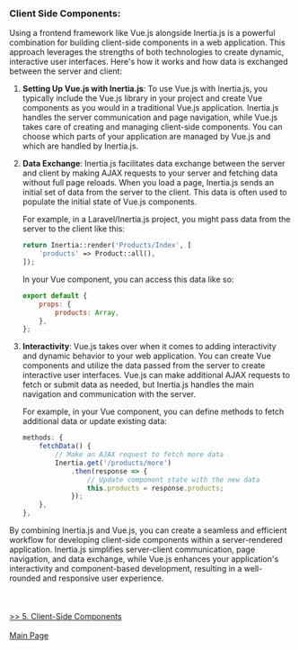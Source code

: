 
### Client Side Components:

<p>
Using a frontend framework like Vue.js alongside Inertia.js is a powerful combination for building client-side components in a web application. This approach leverages the strengths of both technologies to create dynamic, interactive user interfaces. Here's how it works and how data is exchanged between the server and client:
</p>


1. **Setting Up Vue.js with Inertia.js**:
   To use Vue.js with Inertia.js, you typically include the Vue.js library in your project and create Vue components as you would in a traditional Vue.js application. Inertia.js handles the server communication and page navigation, while Vue.js takes care of creating and managing client-side components. You can choose which parts of your application are managed by Vue.js and which are handled by Inertia.js.

2. **Data Exchange**:
   Inertia.js facilitates data exchange between the server and client by making AJAX requests to your server and fetching data without full page reloads. When you load a page, Inertia.js sends an initial set of data from the server to the client. This data is often used to populate the initial state of Vue.js components.

   For example, in a Laravel/Inertia.js project, you might pass data from the server to the client like this:

   ```php
   return Inertia::render('Products/Index', [
       'products' => Product::all(),
   ]);
   ```

   In your Vue component, you can access this data like so:

   ```javascript
   export default {
       props: {
           products: Array,
       },
   };
   ```

3. **Interactivity**:
   Vue.js takes over when it comes to adding interactivity and dynamic behavior to your web application. You can create Vue components and utilize the data passed from the server to create interactive user interfaces. Vue.js can make additional AJAX requests to fetch or submit data as needed, but Inertia.js handles the main navigation and communication with the server.

   For example, in your Vue component, you can define methods to fetch additional data or update existing data:

   ```javascript
   methods: {
       fetchData() {
           // Make an AJAX request to fetch more data
           Inertia.get('/products/more')
               .then(response => {
                   // Update component state with the new data
                   this.products = response.products;
               });
       },
   },
   ```

<span>
By combining Inertia.js and Vue.js, you can create a seamless and efficient workflow for developing client-side components within a server-rendered application. Inertia.js simplifies server-client communication, page navigation, and data exchange, while Vue.js enhances your application's interactivity and component-based development, resulting in a well-rounded and responsive user experience.
</span>

</span>
<br/>
<br/>
<br/>
<br/>
<a href="./5_Client_Side_Components.md">>> 5. Client-Side Components</a>
<br/>
<br/>
<a href="./readme.md">Main Page</a>
<br/>
<br/>
